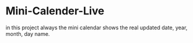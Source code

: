 # Mini-Calender-Live
in this project always the mini calendar shows the real updated date, year, month, day name.
